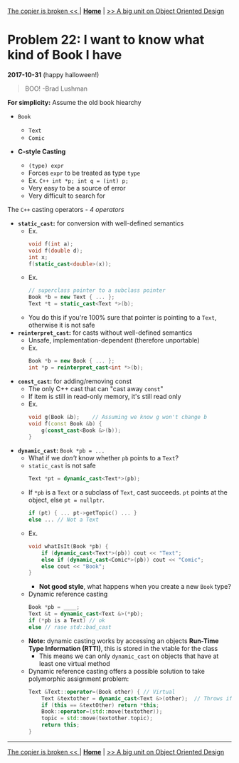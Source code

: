 [The copier is broken << ](./problem_21.md) | [**Home**](../README.md) | [>> A big unit on Object Oriented Design](./object_oriented_design.md)

# Problem 22: I want to know what kind of Book I have
**2017-10-31** (happy halloween!) 
> BOO! -Brad Lushman

**For simplicity:** Assume the old book hiearchy

- `Book`
    - `Text`
    - `Comic`

- **C-style Casting**
    - `(type) expr`
    - Forces `expr` to be treated as type `type`
    - Ex. ```C++
            int *p;
            int q = (int) p;
          ```
    - Very easy to be a source of error
    - Very difficult to search for

The `C++` casting operators - _4 operators_
- **`static_cast`:** for conversion with well-defined semantics
    - Ex. 
        ```C++
        void f(int a); 
        void f(double d);
        int x;
        f(static_cast<double>(x));
        ```
    - Ex. 
        ```C++
        // superclass pointer to a subclass pointer
        Book *b = new Text { ... };
        Text *t = static_cast<Text *>(b);
        ```
    - You do this if you're 100% sure that pointer is pointing to a `Text`, otherwise it is not safe
- **`reinterpret_cast`:** for casts without well-defined semantics
    - Unsafe, implementation-dependent (therefore unportable)
    - Ex. 
        ```C++
        Book *b = new Book { ... };
        int *p = reinterpret_cast<int *>(b);
        ```
- **`const_cast`:** for adding/removing const
    - The only C++ cast that can "cast away `const`"
    - If item is still in read-only memory, it's still read only
    - Ex. 
        ```C++
        void g(Book &b);    // Assuming we know g won't change b 
        void f(const Book &b) {
            g(const_cast<Book &>(b));
        }
        ```
- **`dynamic_cast`:** `Book *pb = ...`
    - What if we _don't_ know whether `pb` points to a `Text`?
    - `static_cast` is not safe
        ```C++
        Text *pt = dynamic_cast<Text*>(pb);
        ```
    - If `*pb` is a `Text` or a subclass of `Text`, cast succeeds. `pt` points at the object, else `pt = nullptr`.
        ```C++
        if (pt) { ... pt->getTopic() ... }
        else ... // Not a Text
        ```
    - Ex.
        ```C++
        void whatIsIt(Book *pb) {    
            if (dynamic_cast<Text*>(pb)) cout << "Text";
            else if (dynamic_cast<Comic*>(pb)) cout << "Comic";
            else cout << "Book";
        }
        ```
        - **Not good style**, what happens when you create a new `Book` type?
    - Dynamic reference casting
        ```C++
        Book *pb = ____;
        Text &t = dynamic_cast<Text &>(*pb);
        if (*pb is a Text) // ok
        else // rase std::bad_cast
        ```
    - **Note:** dynamic casting works by accessing an objects **Run-Time Type Information (RTTI)**, this is stored in the   vtable for the class 
        - This means we can only `dynamic_cast` on objects that have at least one virtual method
    - Dynamic reference casting offers a possible solution to take polymorphic assignment problem:
        ```C++
        Text &Text::operator=(Book other) { // Virtual
            Text &textother = dynamic_cast<Text &>(other);  // Throws if other is not a Text
            if (this == &textOther) return *this;
            Book::operator=(std::move(textother));
            topic = std::move(textother.topic);
            return this; 
        }
        ```
---
[The copier is broken << ](./problem_21.md) | [**Home**](../README.md) | [>> A big unit on Object Oriented Design](./object_oriented_design.md)

